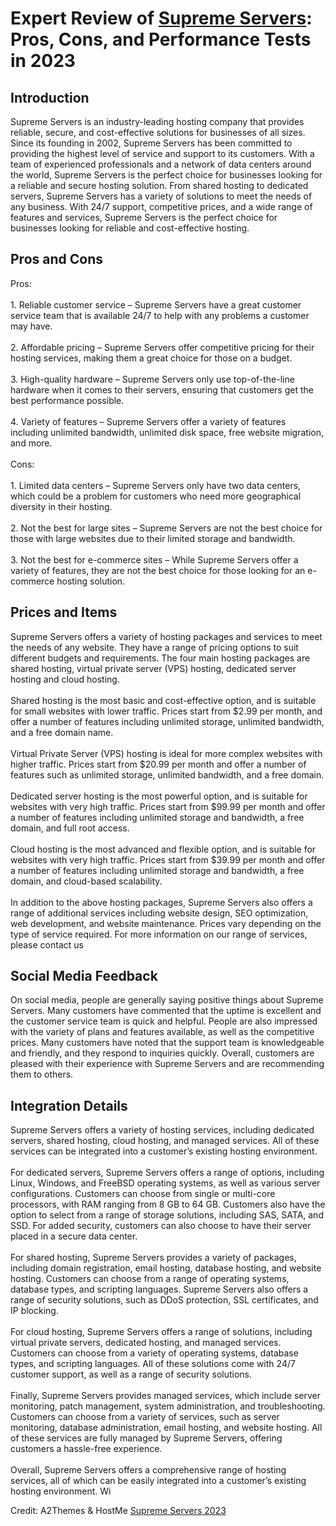 <h1>Expert Review of <a href="https://a2themes.com/supreme-servers-reviews">Supreme Servers</a>: Pros, Cons, and Performance Tests in 2023</h1>
<h2>Introduction</h2>
Supreme Servers is an industry-leading hosting company that provides reliable, secure, and cost-effective solutions for businesses of all sizes. Since its founding in 2002, Supreme Servers has been committed to providing the highest level of service and support to its customers. With a team of experienced professionals and a network of data centers around the world, Supreme Servers is the perfect choice for businesses looking for a reliable and secure hosting solution. From shared hosting to dedicated servers, Supreme Servers has a variety of solutions to meet the needs of any business. With 24/7 support, competitive prices, and a wide range of features and services, Supreme Servers is the perfect choice for businesses looking for reliable and cost-effective hosting.
<h2>Pros and Cons</h2>
Pros:<br><br>1. Reliable customer service – Supreme Servers have a great customer service team that is available 24/7 to help with any problems a customer may have.<br><br>2. Affordable pricing – Supreme Servers offer competitive pricing for their hosting services, making them a great choice for those on a budget.<br><br>3. High-quality hardware – Supreme Servers only use top-of-the-line hardware when it comes to their servers, ensuring that customers get the best performance possible.<br><br>4. Variety of features – Supreme Servers offer a variety of features including unlimited bandwidth, unlimited disk space, free website migration, and more.<br><br>Cons:<br><br>1. Limited data centers – Supreme Servers only have two data centers, which could be a problem for customers who need more geographical diversity in their hosting.<br><br>2. Not the best for large sites – Supreme Servers are not the best choice for those with large websites due to their limited storage and bandwidth.<br><br>3. Not the best for e-commerce sites – While Supreme Servers offer a variety of features, they are not the best choice for those looking for an e-commerce hosting solution.
<h2>Prices and Items</h2>
Supreme Servers offers a variety of hosting packages and services to meet the needs of any website. They have a range of pricing options to suit different budgets and requirements. The four main hosting packages are shared hosting, virtual private server (VPS) hosting, dedicated server hosting and cloud hosting.<br><br>Shared hosting is the most basic and cost-effective option, and is suitable for small websites with lower traffic. Prices start from $2.99 per month, and offer a number of features including unlimited storage, unlimited bandwidth, and a free domain name.<br><br>Virtual Private Server (VPS) hosting is ideal for more complex websites with higher traffic. Prices start from $20.99 per month and offer a number of features such as unlimited storage, unlimited bandwidth, and a free domain.<br><br>Dedicated server hosting is the most powerful option, and is suitable for websites with very high traffic. Prices start from $99.99 per month and offer a number of features including unlimited storage and bandwidth, a free domain, and full root access.<br><br>Cloud hosting is the most advanced and flexible option, and is suitable for websites with very high traffic. Prices start from $39.99 per month and offer a number of features including unlimited storage and bandwidth, a free domain, and cloud-based scalability.<br><br>In addition to the above hosting packages, Supreme Servers also offers a range of additional services including website design, SEO optimization, web development, and website maintenance. Prices vary depending on the type of service required. For more information on our range of services, please contact us
<h2>Social Media Feedback</h2>
On social media, people are generally saying positive things about Supreme Servers. Many customers have commented that the uptime is excellent and the customer service team is quick and helpful. People are also impressed with the variety of plans and features available, as well as the competitive prices. Many customers have noted that the support team is knowledgeable and friendly, and they respond to inquiries quickly. Overall, customers are pleased with their experience with Supreme Servers and are recommending them to others.
<h2>Integration Details</h2>
Supreme Servers offers a variety of hosting services, including dedicated servers, shared hosting, cloud hosting, and managed services. All of these services can be integrated into a customer’s existing hosting environment.<br><br>For dedicated servers, Supreme Servers offers a range of options, including Linux, Windows, and FreeBSD operating systems, as well as various server configurations. Customers can choose from single or multi-core processors, with RAM ranging from 8 GB to 64 GB. Customers also have the option to select from a range of storage solutions, including SAS, SATA, and SSD. For added security, customers can also choose to have their server placed in a secure data center.<br><br>For shared hosting, Supreme Servers provides a variety of packages, including domain registration, email hosting, database hosting, and website hosting. Customers can choose from a range of operating systems, database types, and scripting languages. Supreme Servers also offers a range of security solutions, such as DDoS protection, SSL certificates, and IP blocking.<br><br>For cloud hosting, Supreme Servers offers a range of solutions, including virtual private servers, dedicated hosting, and managed services. Customers can choose from a variety of operating systems, database types, and scripting languages. All of these solutions come with 24/7 customer support, as well as a range of security solutions.<br><br>Finally, Supreme Servers provides managed services, which include server monitoring, patch management, system administration, and troubleshooting. Customers can choose from a variety of services, such as server monitoring, database administration, email hosting, and website hosting. All of these services are fully managed by Supreme Servers, offering customers a hassle-free experience.<br><br>Overall, Supreme Servers offers a comprehensive range of hosting services, all of which can be easily integrated into a customer’s existing hosting environment. Wi
<p>Credit: A2Themes & HostMe <a href="https://a2themes.com/supreme-servers-reviews">Supreme Servers 2023</a></p>